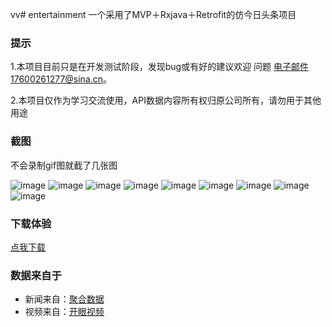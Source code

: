 vv# entertainment 一个采用了MVP＋Rxjava＋Retrofit的仿今日头条项目

### 提示
1.本项目目前只是在开发测试阶段，发现bug或有好的建议欢迎 问题 电子邮件17600261277@sina.cn。

2.本项目仅作为学习交流使用，API数据内容所有权归原公司所有，请勿用于其他用途

### 截图
不会录制gif图就截了几张图

![image](https://github.com/7hundeR/entertainment/blob/master/screens/main.jpg)
![image](https://github.com/7hundeR/entertainment/blob/master/screens/newsdetail.jpg)
![image](https://github.com/7hundeR/entertainment/blob/master/screens/mychannel.jpg)
![image](https://github.com/7hundeR/entertainment/blob/master/screens/updatechannel.jpg)
![image](https://github.com/7hundeR/entertainment/blob/master/screens/%E5%9B%BE%E7%89%87%E5%88%97%E8%A1%A8.jpg)
![image](https://github.com/7hundeR/entertainment/blob/master/screens/%E5%9B%BE%E7%89%87%E8%AF%A6%E6%83%85.jpg)
![image](https://github.com/7hundeR/entertainment/blob/master/screens/%E8%A7%86%E9%A2%91%E5%88%97%E8%A1%A8.jpg)
![image](https://github.com/7hundeR/entertainment/blob/master/screens/%E8%A7%86%E9%A2%91%E8%AF%A6%E6%83%85.jpg)
![image](https://github.com/7hundeR/entertainment/blob/master/screens/%E5%85%A8%E9%83%A8%E8%AF%84%E8%AE%BA.jpg)

### 下载体验
[点我下载](https://fir.im/todayTop)

### 数据来自于
- 新闻来自：[聚合数据](https://www.juhe.cn/)
- 视频来自：[开眼视频](http://www.eyepetizer.net/)
